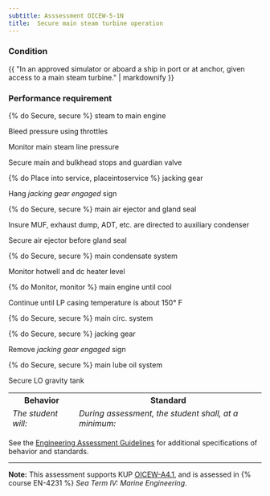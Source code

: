 ```yaml
---
subtitle: Asssessment OICEW-5-1N
title:  Secure main steam turbine operation
---
```




### Condition

{{ "In an approved simulator or aboard a ship in port or at anchor, given access to a main steam turbine." | markdownify }}

### Performance requirement 

<table width='100%' class='Guidelines'>
 <thead>
 <tr>
     <th class='thirty'>Behavior</th>
     <th class='seventy'>Standard</th>
 </tr>
 <tr>
     <td><em>The student will:</em></td>
     <td><em>During assessment, the student shall, at a minimum:</em></td>
 </tr>
 </thead>
 <tbody>


<!--rowstart-->

{% do Secure, secure %} steam to main engine

<!--cellbreak-->

Bleed pressure using throttles

Monitor main steam line pressure

Secure main and bulkhead stops and guardian valve

<!--rowend-->


<!--rowstart-->

{% do Place into service, placeintoservice %} jacking gear

<!--cellbreak-->

Hang _jacking gear engaged_ sign

<!--rowend-->


<!--rowstart-->

{% do Secure, secure %} main air ejector and gland seal

<!--cellbreak-->

Insure MUF, exhaust dump, ADT, etc. are directed to auxiliary condenser

Secure air ejector before gland seal

<!--rowend-->


<!--rowstart-->

{% do Secure, secure %} main condensate system

<!--cellbreak-->

Monitor hotwell and dc heater level

<!--rowend-->


<!--rowstart-->

{% do Monitor, monitor %} main engine until cool

<!--cellbreak-->

Continue until LP casing temperature is about 150° F

<!--rowend-->


<!--rowstart-->

{% do Secure, secure %} main circ. system

<!--cellbreak-->



<!--rowend-->


<!--rowstart-->

{% do Secure, secure %} jacking gear

<!--cellbreak-->

Remove _jacking gear engaged_ sign

<!--rowend-->


<!--rowstart-->

{% do Secure, secure %} main lube oil system

<!--cellbreak-->

Secure LO gravity tank

<!--rowend-->


 </tbody>
 </table>



See the [Engineering Assessment Guidelines](guidelines) for additional specifications of behavior and standards.


*****

**Note:** This assessment supports KUP [OICEW-A4.1]({{site.baseurl}}/tables/31.html#OICEW-A4.1), and is assessed in  {% course  EN-4231 %}  *Sea Term IV: Marine Engineering*. 

